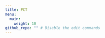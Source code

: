 ```yaml
---
title: PCT
menu:
  main:
    weight: 10
github_repo: "" # Disable the edit commands
---
```


<!--add blocks of content here to add more sections to the community page -->
